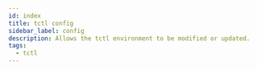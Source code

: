 ```yaml
---
id: index
title: tctl config
sidebar_label: config
description: Allows the tctl environment to be modified or updated.
tags:
  - tctl
---
```

